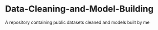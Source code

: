 # Data-Cleaning-and-Model-Building
A repository containing public datasets cleaned and models built by me
